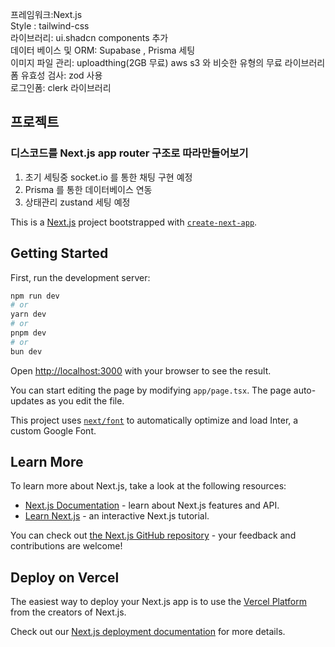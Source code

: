 프레임워크:Next.js <br />
Style : tailwind-css <br />
라이브러리: ui.shadcn components 추가 <br />
데이터 베이스 및 ORM: Supabase , Prisma 세팅 <br />
이미지 파일 관리: uploadthing(2GB 무료) aws s3 와 비슷한 유형의 무료 라이브러리 <br /> 
폼 유효성 검사: zod 사용<br /> 
로그인폼: clerk 라이브러리<br />

## 프로젝트

### 디스코드를 Next.js app router 구조로 따라만들어보기

1. 초기 세팅중 socket.io 를 통한 채팅 구현 예정
2. Prisma 를 통한 데이터베이스 연동
3. 상태관리 zustand 세팅 예정

This is a [Next.js](https://nextjs.org/) project bootstrapped with [`create-next-app`](https://github.com/vercel/next.js/tree/canary/packages/create-next-app).

## Getting Started

First, run the development server:

```bash
npm run dev
# or
yarn dev
# or
pnpm dev
# or
bun dev
```

Open [http://localhost:3000](http://localhost:3000) with your browser to see the result.

You can start editing the page by modifying `app/page.tsx`. The page auto-updates as you edit the file.

This project uses [`next/font`](https://nextjs.org/docs/basic-features/font-optimization) to automatically optimize and load Inter, a custom Google Font.

## Learn More

To learn more about Next.js, take a look at the following resources:

- [Next.js Documentation](https://nextjs.org/docs) - learn about Next.js features and API.
- [Learn Next.js](https://nextjs.org/learn) - an interactive Next.js tutorial.

You can check out [the Next.js GitHub repository](https://github.com/vercel/next.js/) - your feedback and contributions are welcome!

## Deploy on Vercel

The easiest way to deploy your Next.js app is to use the [Vercel Platform](https://vercel.com/new?utm_medium=default-template&filter=next.js&utm_source=create-next-app&utm_campaign=create-next-app-readme) from the creators of Next.js.

Check out our [Next.js deployment documentation](https://nextjs.org/docs/deployment) for more details.
